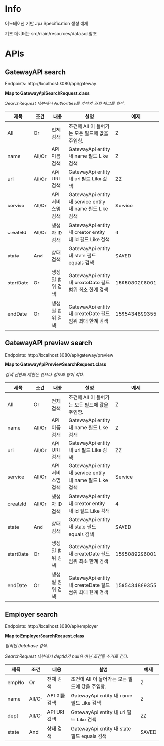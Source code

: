 # Info
어노테이션 기반 Jpa Specification 생성 예제

기초 데이터는 src/main/resources/data.sql 참조

# APIs
## GatewayAPI search
Endpoints: http://localhost:8080/api/gateway

**Map to GatewayApiSearchRequest.class**

_SearchRequest 내부에서 Authorities를 가져와 권한 체크를 한다._

|제목|조건|내용|설명|예제|
|------|---|---|---|---|
|All|Or|전체 검색|조건에 All 이 들어가는 모든 필드에 값을 주입함.|Z
|name|All/Or|API 이름 검색|GatewayApi entity 내 name 필드 Like 검색|Z
|uri|All/Or|API URI 검색|GatewayApi entity 내 uri 필드 Like 검색|ZZ
|service|All/Or|API 서비스명 검색|GatewayApi entity 내 service entity 내 name 필드 Like 검색|Service
|createId|All/Or|생성자 ID 검색|GatewayApi entity 내 creator entity 내 id 필드 Like 검색|4
|state|And|상태 검색|GatewayApi entity 내 state 필드 equals 검색|SAVED
|startDate|Or|생성일 범위 검색|GatewayApi entity 내 createDate 필드 범위 최소 한계 검색|1595089296001
|endDate|Or|생성일 범위 검색|GatewayApi entity 내 createDate 필드 범위 최대 한계 검색|1595434899355

## GatewayAPI preview search
Endpoints: http://localhost:8080/api/gateway/preview

**Map to GatewayApiPreviewSearchRequest.class**

_검색 권한의 제한은 없으나 정보의 양이 적다._

|제목|조건|내용|설명|예제|
|------|---|---|---|---|
|All|Or|전체 검색|조건에 All 이 들어가는 모든 필드에 값을 주입함.|Z
|name|All/Or|API 이름 검색|GatewayApi entity 내 name 필드 Like 검색|Z
|uri|All/Or|API URI 검색|GatewayApi entity 내 uri 필드 Like 검색|ZZ
|service|All/Or|API 서비스명 검색|GatewayApi entity 내 service entity 내 name 필드 Like 검색|Service
|createId|All/Or|생성자 ID 검색|GatewayApi entity 내 creator entity 내 id 필드 Like 검색|4
|state|And|상태 검색|GatewayApi entity 내 state 필드 equals 검색|SAVED
|startDate|Or|생성일 범위 검색|GatewayApi entity 내 createDate 필드 범위 최소 한계 검색|1595089296001
|endDate|Or|생성일 범위 검색|GatewayApi entity 내 createDate 필드 범위 최대 한계 검색|1595434899355


## Employer search
Endpoints: http://localhost:8080/api/employer

**Map to EmployerSearchRequest.class**

_임직원 Database 검색._

_SearchRequest 내부에서 deptId가 null이 아닌 조건을 추가로 건다._

|제목|조건|내용|설명|예제|
|------|---|---|---|---|
|empNo|Or|전체 검색|조건에 All 이 들어가는 모든 필드에 값을 주입함.|Z
|name|All/Or|API 이름 검색|GatewayApi entity 내 name 필드 Like 검색|Z
|dept|All/Or|API URI 검색|GatewayApi entity 내 uri 필드 Like 검색|ZZ
|state|And|상태 검색|GatewayApi entity 내 state 필드 equals 검색|SAVED

